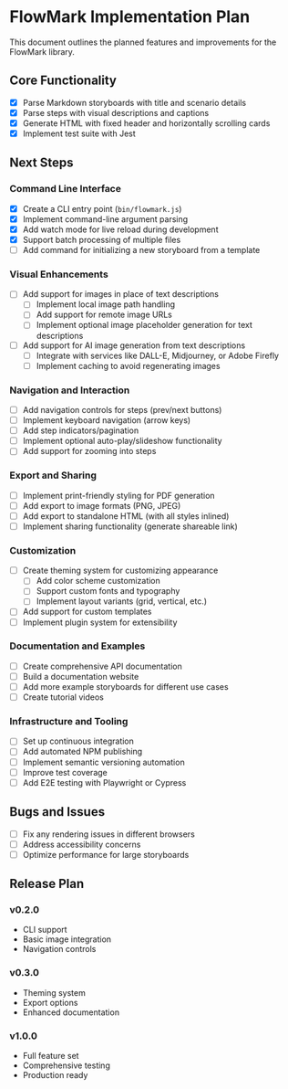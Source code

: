 # FlowMark Implementation Plan

This document outlines the planned features and improvements for the FlowMark library.

## Core Functionality

- [x] Parse Markdown storyboards with title and scenario details
- [x] Parse steps with visual descriptions and captions
- [x] Generate HTML with fixed header and horizontally scrolling cards
- [x] Implement test suite with Jest

## Next Steps

### Command Line Interface

- [x] Create a CLI entry point (`bin/flowmark.js`)
- [x] Implement command-line argument parsing
- [x] Add watch mode for live reload during development
- [x] Support batch processing of multiple files
- [ ] Add command for initializing a new storyboard from a template

### Visual Enhancements

- [ ] Add support for images in place of text descriptions
  - [ ] Implement local image path handling
  - [ ] Add support for remote image URLs
  - [ ] Implement optional image placeholder generation for text descriptions
- [ ] Add support for AI image generation from text descriptions
  - [ ] Integrate with services like DALL-E, Midjourney, or Adobe Firefly
  - [ ] Implement caching to avoid regenerating images

### Navigation and Interaction

- [ ] Add navigation controls for steps (prev/next buttons)
- [ ] Implement keyboard navigation (arrow keys)
- [ ] Add step indicators/pagination
- [ ] Implement optional auto-play/slideshow functionality
- [ ] Add support for zooming into steps

### Export and Sharing

- [ ] Implement print-friendly styling for PDF generation
- [ ] Add export to image formats (PNG, JPEG)
- [ ] Add export to standalone HTML (with all styles inlined)
- [ ] Implement sharing functionality (generate shareable link)

### Customization

- [ ] Create theming system for customizing appearance
  - [ ] Add color scheme customization
  - [ ] Support custom fonts and typography
  - [ ] Implement layout variants (grid, vertical, etc.)
- [ ] Add support for custom templates
- [ ] Implement plugin system for extensibility

### Documentation and Examples

- [ ] Create comprehensive API documentation
- [ ] Build a documentation website
- [ ] Add more example storyboards for different use cases
- [ ] Create tutorial videos

### Infrastructure and Tooling

- [ ] Set up continuous integration
- [ ] Add automated NPM publishing
- [ ] Implement semantic versioning automation
- [ ] Improve test coverage
- [ ] Add E2E testing with Playwright or Cypress

## Bugs and Issues

- [ ] Fix any rendering issues in different browsers
- [ ] Address accessibility concerns
- [ ] Optimize performance for large storyboards

## Release Plan

### v0.2.0
- CLI support
- Basic image integration
- Navigation controls

### v0.3.0
- Theming system
- Export options
- Enhanced documentation

### v1.0.0
- Full feature set
- Comprehensive testing
- Production ready 